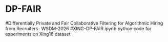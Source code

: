# DP-FAIR 
#Differentially Private and Fair Collaborative Filtering for
Algorithmic Hiring from Recruiters- WSDM-2026 #XING-DP-FAIR.ipynb python code for experiments on Xing16 dataset
